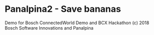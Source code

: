 # Panalpina2 - Save bananas
Demo for Bosch ConnectedWorld Demo and BCX Hackathon
(c) 2018 Bosch Software Innovations and Panalpina 
